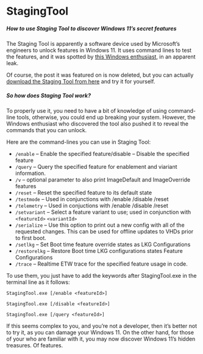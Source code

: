 # StagingTool
##### How to use Staging Tool to discover Windows 11’s secret features

The Staging Tool is apparently a software device used by Microsoft’s engineers to unlock features in Windows 11. It uses command lines to test the features, and it was spotted by [this Windows enthusiast](https://twitter.com/XenoPanther/status/1686712381840179200?s=20), in an apparent leak.

Of course, the post it was featured on is now deleted, but you can actually [download the Staging Tool from here]() and try it for yourself.

##### So how does Staging Tool work?

To properly use it, you need to have a bit of knowledge of using command-line tools, otherwise, you could end up breaking your system. However, the Windows enthusiast who discovered the tool also pushed it to reveal the commands that you can unlock.

Here are the command-lines you can use in Staging Tool:

* `/enable` – Enable the specified feature/disable – Disable the specified feature
* `/query` – Query the specified feature for enablement and viariant information.
* `/v` – optional parameter to also print ImageDefault and ImageOverride features
* `/reset` – Reset the specified feature to its default state
* `/testmode` – Used in conjunctions with /enable /disable /reset
* `/telemetry` – Used in conjuctions with /enable /disable /reset
* `/setvariant` – Select a feature variant to use; used in conjunction with `<featureId>` `<variantId>`
* `/serialize` – Use this option to print out a new config with all of the requested changes. This can be used for offline updates to VHDs prior to first boot.
* `/setlkg` – Set Boot time feature override states as LKG Configurations
* `/restorelkg` – Restore Boot time LKG configurations states Feature Configurations
* `/trace` – Realtime ETW trace for the specified feature usage in code.

To use them, you just have to add the keywords after StagingTool.exe in the terminal line as it follows:

```
StagingTool.exe [/enable <featureId>]
```
```
StagingTool.exe [/disable <featureId>]
```
```
StagingTool.exe [/query <featureId>]
```

If this seems complex to you, and you’re not a developer, then it’s better not to try it, as you can damage your Windows 11. On the other hand, for those of your who are familiar with it, you may now discover Windows 11’s hidden treasures. Of features.
